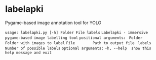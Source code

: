 # labelapki
Pygame-based image annotation tool for YOLO

`usage: labelapki.py [-h] Folder File labels`
`Labelapki - immersive pygame-based image labelling tool`
`positional arguments:`
 ` Folder      Folder with images to label`
  `File        Path to output file`
 ` labels      Number of possible labels`
`optional arguments:`
  `-h, --help  show this help message and exit`
